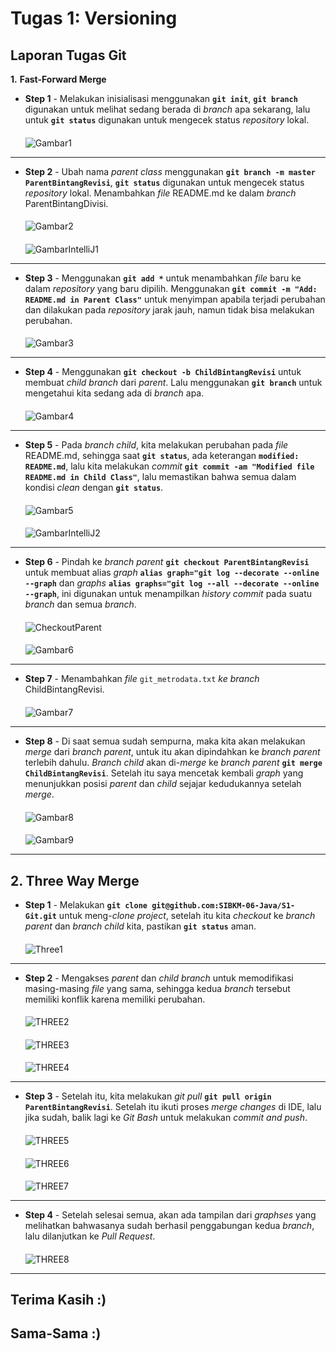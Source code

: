 
# **Tugas 1: Versioning**
## **Laporan Tugas Git**

**1.** **Fast-Forward Merge**

* **Step 1** - Melakukan inisialisasi menggunakan **`git init`**, **`git branch`** digunakan untuk melihat sedang berada di *branch* apa sekarang, lalu untuk **`git status`** digunakan untuk mengecek status *repository* lokal.
  ####
  ![Gambar1](img/Gambar1.png)
---
* **Step 2** - Ubah nama *parent class* menggunakan **`git branch -m master ParentBintangRevisi`**, **`git status`** digunakan untuk mengecek status *repository* lokal. Menambahkan *file* README.md ke dalam *branch* ParentBintangDivisi.
  ####
  ![Gambar2](img/Gambar2.png)
  ####
  ![GambarIntelliJ1](img/IntelliJ1.png)
---
* **Step 3** - Menggunakan **`git add *`** untuk menambahkan *file* baru ke dalam *repository* yang baru dipilih. Menggunakan **`git commit -m "Add: README.md in Parent Class"`** untuk menyimpan apabila terjadi perubahan dan dilakukan pada *repository* jarak jauh, namun tidak bisa melakukan perubahan.
  ####
  ![Gambar3](img/Gambar3.png)
---
* **Step 4** - Menggunakan **`git checkout -b ChildBintangRevisi`** untuk membuat *child branch* dari *parent*. Lalu menggunakan **`git branch`** untuk mengetahui kita sedang ada di *branch* apa.
  ####
  ![Gambar4](img/Gambar4.png)
---
* **Step 5** - Pada *branch child*, kita melakukan perubahan pada *file* README.md, sehingga saat **`git status`**, ada keterangan **`modified:   README.md`**, lalu kita melakukan *commit* **`git commit -am "Modified file README.md in Child Class"`**, lalu memastikan bahwa semua dalam kondisi *clean* dengan **`git status`**.
  ####
  ![Gambar5](img/Gambar5.png)
  ####
  ![GambarIntelliJ2](img/IntelliJ2.png)
---
* **Step 6** - Pindah ke *branch parent* **`git checkout ParentBintangRevisi`** untuk membuat alias *graph* **`alias graph="git log --decorate --online --graph`** dan *graphs* **`alias graphs="git log --all --decorate --online --graph`**, ini digunakan untuk menampilkan *history commit* pada suatu *branch* dan semua *branch*.
  ####
  ![CheckoutParent](img/Gambar_Checkout_Parent.png)
  ####
  ![Gambar6](img/Gambar6.png)
---
* **Step 7** - Menambahkan *file* `git_metrodata.txt` *ke branch* ChildBintangRevisi.
  ####
  ![Gambar7](img/Gambar7.png)
---
* **Step 8** - Di saat semua sudah sempurna, maka kita akan melakukan *merge* dari *branch parent*, untuk itu akan dipindahkan ke *branch parent* terlebih dahulu. *Branch child* akan di-*merge* ke *branch parent* **`git merge ChildBintangRevisi`**. Setelah itu saya mencetak kembali *graph* yang menunjukkan posisi *parent* dan *child* sejajar kedudukannya setelah *merge*.
  ####
  ![Gambar8](img/Gambar8.png)
  ####
  ![Gambar9](img/Gambar9.png)
---
**2.** **Three Way Merge**
---
* **Step 1** - Melakukan **`git clone git@github.com:SIBKM-06-Java/S1-Git.git`** untuk meng-*clone* *project*, setelah itu kita *checkout* ke *branch parent* dan *branch child* kita, pastikan **`git status`** aman.
  ####
  ![Three1](img/THREE1.png)
---
* **Step 2** - Mengakses *parent* dan *child branch* untuk memodifikasi masing-masing *file* yang sama, sehingga kedua *branch* tersebut memiliki konflik karena memiliki perubahan.
  ####
  ![THREE2](img/THREE2.png)
  ####
  ![THREE3](img/THREE3.png)
  ####
  ![THREE4](img/THREE4.png)
---
* **Step 3** - Setelah itu, kita melakukan *git pull* **`git pull origin ParentBintangRevisi`**. Setelah itu ikuti proses *merge changes* di IDE, lalu jika sudah, balik lagi ke *Git Bash* untuk melakukan *commit and push*.
  ####
  ![THREE5](img/THREE5.png)
  ####
  ![THREE6](img/THREE6.png)
  ####
  ![THREE7](img/THREE7.png)
---
* **Step 4** - Setelah selesai semua, akan ada tampilan dari *graphses* yang melihatkan bahwasanya sudah berhasil penggabungan kedua *branch*, lalu dilanjutkan ke *Pull Request*.
  ####
  ![THREE8](img/THREE8.png)
---
## **Terima Kasih :)**

## **Sama-Sama :)**